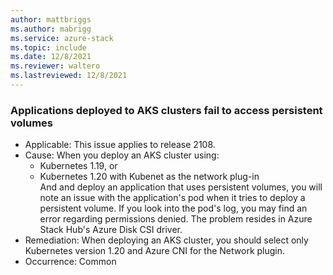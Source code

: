 ```yaml
---
author: mattbriggs
ms.author: mabrigg
ms.service: azure-stack
ms.topic: include
ms.date: 12/8/2021
ms.reviewer: waltero
ms.lastreviewed: 12/8/2021
---
```


### Applications deployed to AKS clusters fail to access persistent volumes

- Applicable: This issue applies to release 2108.
- Cause: When you deploy an AKS cluster using:
    - Kubernetes 1.19, or  
    - Kubernetes 1.20 with Kubenet as the network plug-in  
    And and deploy an application that uses persistent volumes, you will note an issue with the application's pod when it tries to deploy a persistent volume. If you look into the pod's log, you may find an error regarding permissions denied. The problem resides in Azure Stack Hub's Azure Disk CSI driver. 
- Remediation: When deploying an AKS cluster, you should select only Kubernetes version 1.20 and Azure CNI for the Network plugin.
- Occurrence: Common